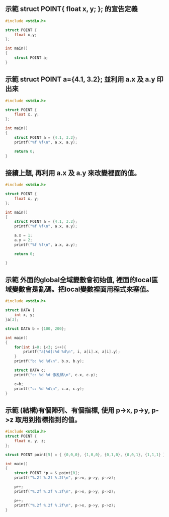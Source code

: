 ## 示範 struct POINT{ float x, y; }; 的宣告定義
```c
#include <stdio.h>

struct POINT {
    float x,y;
};

int main()
{
    struct POINT a;
}
```

## 示範 struct POINT a={4.1, 3.2}; 並利用 a.x 及 a.y 印出來
```c
#include <stdio.h>

struct POINT {
    float x, y;
};

int main()
{
    struct POINT a = {4.1, 3.2};
    printf("%f %f\n", a.x, a.y);

    return 0;
}
```

## 接續上題, 再利用 a.x 及 a.y 來改變裡面的值。
```c
#include <stdio.h>

struct POINT {
    float x, y;
};

int main()
{
    struct POINT a = {4.1, 3.2};
    printf("%f %f\n", a.x, a.y);

    a.x = 1;
    a.y = 2;
    printf("%f %f\n", a.x, a.y);

    return 0;

}
```

## 示範 外面的global全域變數會初始值, 裡面的local區域變數會是亂碼。把local變數裡面用程式來塞值。
```c
#include <stdio.h>

struct DATA {
    int x, y;
}a[3];

struct DATA b = {100, 200};

int main()
{
    for(int i=0; i<3; i++){
        printf("a[%d]:%d %d\n", i, a[i].x, a[i].y);
    }
    printf("b: %d %d\n", b.x, b.y);

    struct DATA c;
    printf("c: %d %d 像亂碼\n", c.x, c.y);

    c=b;
    printf("c: %d %d\n", c.x, c.y);
}
```

## 示範 (結構)有個陣列、有個指標, 使用 p->x, p->y, p->z 取用到指標指到的值。
```c
#include <stdio.h>
struct POINT {
    float x, y, z;
};

struct POINT point[5] = { {0,0,0}, {1,0,0}, {0,1,0}, {0,0,1}, {1,1,1} };

int main()
{
    struct POINT *p = & point[0];
    printf("%.2f %.2f %.2f\n", p->x, p->y, p->z);

    p++;
    printf("%.2f %.2f %.2f\n", p->x, p->y, p->z);

    p++;
    printf("%.2f %.2f %.2f\n", p->x, p->y, p->z);
}
```
